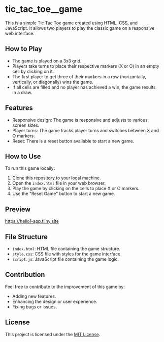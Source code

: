 # tic_tac_toe__game

This is a simple Tic Tac Toe game created using HTML, CSS, and JavaScript. It allows two players to play the classic game on a responsive web interface.

## How to Play

- The game is played on a 3x3 grid.
- Players take turns to place their respective markers (X or O) in an empty cell by clicking on it.
- The first player to get three of their markers in a row (horizontally, vertically, or diagonally) wins the game.
- If all cells are filled and no player has achieved a win, the game results in a draw.

## Features

- Responsive design: The game is responsive and adjusts to various screen sizes.
- Player turns: The game tracks player turns and switches between X and O markers.
- Reset: There is a reset button available to start a new game.

## How to Use

To run this game locally:
1. Clone this repository to your local machine.
2. Open the `index.html` file in your web browser.
3. Play the game by clicking on the cells to place X or O markers.
4. Use the "Reset Game" button to start a new game.

## Preview

https://hello1-app.tiiny.site

## File Structure

- `index.html`: HTML file containing the game structure.
- `style.css`: CSS file with styles for the game interface.
- `script.js`: JavaScript file containing the game logic.

## Contribution

Feel free to contribute to the improvement of this game by:
- Adding new features.
- Enhancing the design or user experience.
- Fixing bugs or issues.

## License

This project is licensed under the [MIT License](LICENSE).
